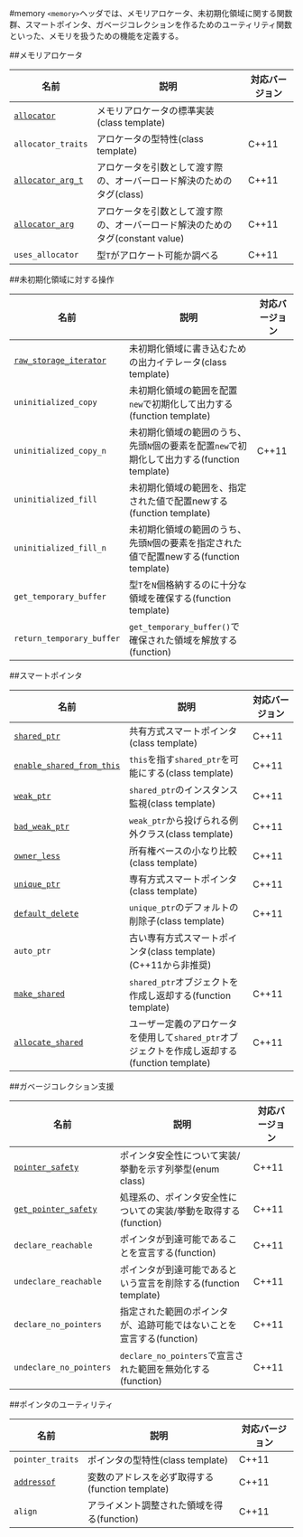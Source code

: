 #memory
`<memory>`ヘッダでは、メモリアロケータ、未初期化領域に関する関数群、スマートポインタ、ガベージコレクションを作るためのユーティリティ関数といった、メモリを扱うための機能を定義する。


##メモリアロケータ

| 名前 | 説明 | 対応バージョン |
|--------------------------------------------------|--------------------------------------------|-------|
| [`allocator`](./memory/allocator.md)             | メモリアロケータの標準実装(class template) | |
| `allocator_traits`                               | アロケータの型特性(class template)         | C++11 |
| [`allocator_arg_t`](./memory/allocator_arg_t.md) | アロケータを引数として渡す際の、オーバーロード解決のためのタグ(class) | C++11 |
| [`allocator_arg`](./memory/allocator_arg_t.md) | アロケータを引数として渡す際の、オーバーロード解決のためのタグ(constant value) | C++11 |
| `uses_allocator` | 型`T`がアロケート可能か調べる | C++11 |


##未初期化領域に対する操作

| 名前 | 説明 | 対応バージョン |
|--------------------------------------------------|--------------------------------------------|-------|
| [`raw_storage_iterator`](./memory/raw_storage_iterator.md) | 未初期化領域に書き込むための出力イテレータ(class template) | |
| `uninitialized_copy` | 未初期化領域の範囲を配置`new`で初期化して出力する(function template) | |
| `uninitialized_copy_n` | 未初期化領域の範囲のうち、先頭`N`個の要素を配置`new`で初期化して出力する(function template) | C++11 |
| `uninitialized_fill` | 未初期化領域の範囲を、指定された値で配置newする(function template) | |
| `uninitialized_fill_n` | 未初期化領域の範囲のうち、先頭`N`個の要素を指定された値で配置newする(function template) | |
| `get_temporary_buffer` | 型`T`を`N`個格納するのに十分な領域を確保する(function template) | |
| `return_temporary_buffer` | `get_temporary_buffer()`で確保された領域を解放する(function) | |


##スマートポインタ

| 名前 | 説明 | 対応バージョン |
|--------------------------------------------------|--------------------------------------------|-------|
| [`shared_ptr`](./memory/shared_ptr.md) | 共有方式スマートポインタ(class template) | C++11 |
| [`enable_shared_from_this`](./memory/enable_shared_from_this.md) | `this`を指す`shared_ptr`を可能にする(class template) | C++11 |
| [`weak_ptr`](./memory/weak_ptr.md) | `shared_ptr`のインスタンス監視(class template) | C++11 |
| [`bad_weak_ptr`](./memory/bad_weak_ptr.md) | `weak_ptr`から投げられる例外クラス(class template) | C++11 |
| [`owner_less`](./memory/owner_less.md) | 所有権ベースの小なり比較(class template) | C++11 |
| [`unique_ptr`](./memory/unique_ptr.md) | 専有方式スマートポインタ(class template) | C++11 |
| [`default_delete`](./memory/default_delete.md) | `unique_ptr`のデフォルトの削除子(class template) | C++11 |
| `auto_ptr` | 古い専有方式スマートポインタ(class template)(C++11から非推奨) | |
| [`make_shared`](./memory/make_shared.md) | `shared_ptr`オブジェクトを作成し返却する(function template) | C++11 |
| [`allocate_shared`](./memory/allocate_shared.md) | ユーザー定義のアロケータを使用して`shared_ptr`オブジェクトを作成し返却する(function template) | C++11 |


##ガベージコレクション支援

| 名前 | 説明 | 対応バージョン |
|--------------------------------------------------|--------------------------------------------|-------|
| [`pointer_safety`](./memory/pointer_safety.md) | ポインタ安全性について実装/挙動を示す列挙型(enum class) | C++11 |
| [`get_pointer_safety`](./memory/get_pointer_safety.md) | 処理系の、ポインタ安全性についての実装/挙動を取得する(function) | C++11 |
| `declare_reachable` | ポインタが到達可能であることを宣言する(function) | C++11 |
| `undeclare_reachable` | ポインタが到達可能であるという宣言を削除する(function template) | C++11 |
| `declare_no_pointers` | 指定された範囲のポインタが、追跡可能ではないことを宣言する(function) | C++11 |
| `undeclare_no_pointers` | `declare_no_pointers`で宣言された範囲を無効化する(function) | C++11 |


##ポインタのユーティリティ

| 名前 | 説明 | 対応バージョン |
|--------------------------------------------------|--------------------------------------------|-------|
| `pointer_traits` | ポインタの型特性(class template) | C++11 |
| [`addressof`](./memory/addressof.md) | 変数のアドレスを必ず取得する(function template) | C++11 |
| `align` | アライメント調整された領域を得る(function) | C++11 |



